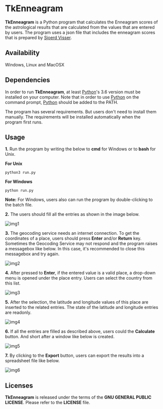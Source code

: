 # TkEnneagram

**TkEnneagram** is a Python program that calculates the Enneagram scores of the astrological results that are calculated from the values that are entered by users. The program uses a json file that includes the enneagram scores that is prepared by [Sjoerd Visser](https://vissesh.home.xs4all.nl/).

## Availability

Windows, Linux and MacOSX

## Dependencies

In order to run **TkEnneagram**, at least [Python](https://www.python.org/)'s 3.6 version must be installed on your computer. Note that in order to use [Python](https://www.python.org/) on the command prompt, [Python](https://www.python.org/) should be added to the PATH.

The program has several requirements. But users don't need to install them manually. The requirements will be installed automatically when the program first runs.

## Usage

**1.** Run the program by writing the below to **cmd** for Windows or to **bash** for Unix.

**For Unix**

    python3 run.py

**For Windows**

    python run.py
    
**Note:** For Windows, users also can run the program by double-clicking to the batch file.

**2.** The users should fill all the entries as shown in the image below.

![img1](https://user-images.githubusercontent.com/29302909/92821314-9b74e600-f3d3-11ea-9d10-4e90b0fbb1a4.png)

**3.** The geocoding service needs an internet connection. To get the coordinates of a place, users should press **Enter** and/or **Return** key. Sometimes the Geocoding Service may not respond and the program raises a messagebox like below. In this case, it's recommended to close this messagebox and try again.

![img2](https://user-images.githubusercontent.com/29302909/92814219-84ca9100-f3cb-11ea-9290-7af50b571c8b.png)

**4.** After pressed to **Enter**, if the entered value is a valid place, a drop-down menu is opened under the place entry. Users can select the country from this list.

![img3](https://user-images.githubusercontent.com/29302909/92821307-99ab2280-f3d3-11ea-8d41-4b4c5ec73208.png)

**5.** After the selection, the latitude and longitude values of this place are inserted to the related entries. The state of the latitude and longitude entries are readonly.

![img4](https://user-images.githubusercontent.com/29302909/92821311-9adc4f80-f3d3-11ea-8c67-735bb42abc34.png)

**6.** If all the entries are filled as described above, users could the **Calculate** button. And short after a window like below is created.

![img5](https://user-images.githubusercontent.com/29302909/92814222-85fbbe00-f3cb-11ea-84cf-f2f50fd220ea.png)

**7.** By clicking to the **Export** button, users can export the results into a spreadsheet file like below.

![img6](https://user-images.githubusercontent.com/29302909/92814215-83996400-f3cb-11ea-99a5-c154f7012f07.png)

## Licenses

**TkEnneagram** is released under the terms of the **GNU GENERAL PUBLIC LICENSE**. Please refer to the **LICENSE** file.
